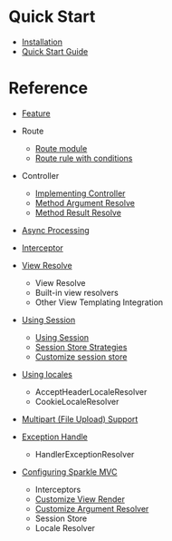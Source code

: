 # Quick Start

* [Installation](installation.md)
* [Quick Start Guide](quickstart.md)

# Reference

* [Feature](feature.md)
  
* Route
   * [Route module](route_module.md)
   * [Route rule with conditions](route_condition.md)

* Controller
  * [Implementing Controller](controller.md)
  * [Method Argument Resolve](argument_resolv.md)
  * [Method Result Resolve](result_resolv.md)
  
* [Async Processing](async.md)

* [Interceptor](interceptor.md)

* [View Resolve](view.md)
  * View Resolve
  * Built-in view resolvers
  * Other View Templating Integration

* [Using Session](session.md)
  * [Using Session](session.md#session-api-in-sparkle)
  * [Session Store Strategies](session.md#session-storage)
  * [Customize session store](session.md#customize-session-store)

* [Using locales](locales.md)
  * AcceptHeaderLocaleResolver
  * CookieLocaleResolver

* [Multipart (File Upload) Support](multipart.md)

* [Exception Handle](exception_handler.md)
  * HandlerExceptionResolver

* [Configuring Sparkle MVC](mvc_config.md)
  * Interceptors
  * [Customize View Render](customize_view_resolve.md)
  * [Customize Argument Resolver](customize_argument_resolve.md)
  * Session Store
  * Locale Resolver